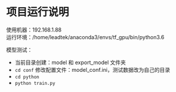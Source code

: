 # 项目运行说明
使用机器：192.168.1.88  
运行环境：/home/leadtek/anaconda3/envs/tf_gpu/bin/python3.6  

模型测试：  
- 当前目录创建：model 和 export_model 文件夹
- `cd conf`
修改配置文件：model_conf.ini，测试数据改为自己的目录
- `cd python`  
- `python train.py`  

    

